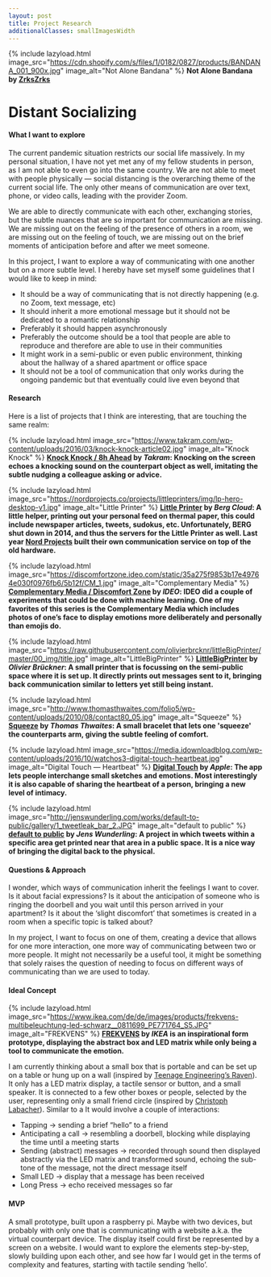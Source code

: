 ```yaml
---
layout: post
title: Project Research
additionalClasses: smallImagesWidth
---
```


{% include lazyload.html image_src="https://cdn.shopify.com/s/files/1/0182/0827/products/BANDANA_001_900x.jpg" image_alt="Not Alone Bandana" %}
**Not Alone Bandana by [ZrksZrks](https://zirkus-zirkus.com/products/not-alone-bandana)**


# Distant Socializing

#### What I want to explore

The current pandemic situation restricts our social life massively. In my personal situation, I have not yet met any of my fellow students in person, as I am not able to even go into the same country. We are not able to meet with people physically — social distancing is the overarching theme of the current social life. The only other means of communication are over text, phone, or video calls, leading with the provider Zoom.

We are able to directly communicate with each other, exchanging stories, but the subtle nuances that are so important for communication are missing. We are missing out on the feeling of the presence of others in a room, we are missing out on the feeling of touch, we are missing out on the brief moments of anticipation before and after we meet someone.

In this project, I want to explore a way of communicating with one another but on a more subtle level. I hereby have set myself some guidelines that I would like to keep in mind:

- It should be a way of communicating that is not directly happening (e.g. no Zoom, text message, etc)
- It should inherit a more emotional message but it should not be dedicated to a romantic relationship
- Preferably it should happen asynchronously
- Preferably the outcome should be a tool that people are able to reproduce and therefore are able to use in their communities
- It might work in a semi-public or even public environment, thinking about the hallway of a shared apartment or office space
- It should not be a tool of communication that only works during the ongoing pandemic but that eventually could live even beyond that

#### Research

Here is a list of projects that I think are interesting, that are touching the same realm:

{% include lazyload.html image_src="https://www.takram.com/wp-content/uploads/2016/03/knock-knock-article02.jpg" image_alt="Knock Knock" %}
**[Knock Knock / 8h Ahead](https://www.takram.com/projects/8h-ahead/) by *Takram*: Knocking on the screen echoes a knocking sound on the counterpart object as well, imitating the subtle nudging a colleague asking or advice.**

{% include lazyload.html image_src="https://nordprojects.co/projects/littleprinters/img/lp-hero-desktop-v1.jpg" image_alt="Little Printer" %}
**[Little Printer](https://www.dezeen.com/2014/09/09/little-printer-design-company-berg-to-close/) by *Berg Cloud*: A little helper, printing out your personal feed on thermal paper, this could include newspaper articles, tweets, sudokus, etc. Unfortunately, BERG shut down in 2014, and thus the servers for the Little Printer as well. Last year [Nord Projects](https://nordprojects.co/projects/littleprinters/) built their own communication service on top of the old hardware.**

{% include lazyload.html image_src="https://discomfortzone.ideo.com/static/35a275f9853b17e49764e030f0976fb6/5b12f/CM_1.jpg" image_alt="Complementary Media" %}
**[Complementary Media / Discomfort Zone](https://discomfortzone.ideo.com/ComplementaryMedia/) by *IDEO*: IDEO did a couple of experiments that could be done with machine learning. One of my favorites of this series is the Complementary Media which includes photos of one’s face to display emotions more deliberately and personally than emojis do.**

{% include lazyload.html image_src="https://raw.githubusercontent.com/olivierbrcknr/littleBigPrinter/master/00_img/title.jpg" image_alt="LittleBigPrinter" %}
**[LittleBigPrinter](https://little-big-printer-messenger.now.sh/) by *Olivier Brückner*: A small printer that is focussing on the semi-public space where it is set up. It directly prints out messages sent to it, bringing back communication similar to letters yet still being instant.**

{% include lazyload.html image_src="http://www.thomasthwaites.com/folio5/wp-content/uploads/2010/08/contact80_05.jpg" image_alt="Squeeze" %}
**[Squeeze](https://www.thomasthwaites.com/squeeze/) by *Thomas Thwaites*: A small bracelet that lets one 'squeeze' the counterparts arm, giving the subtle feeling of comfort.**

{% include lazyload.html image_src="https://media.idownloadblog.com/wp-content/uploads/2016/10/watchos3-digital-touch-heartbeat.jpg" image_alt="Digital Touch — Heartbeat" %}
**[Digital Touch](https://support.apple.com/en-gb/guide/watch/apdebd0bb96c/watchos) by *Apple*: The app lets people interchange small sketches and emotions. Most interestingly it is also capable of sharing the heartbeat of a person, bringing a new level of intimacy.**

{% include lazyload.html image_src="http://jenswunderling.com/works/default-to-public/gallery/1_tweetleak_bar_2.JPG" image_alt="default to public" %}
**[default to public](http://jenswunderling.com/works/default-to-public/) by *Jens Wunderling*: A project in which tweets within a specific area get printed near that area in a public space. It is a nice way of bringing the digital back to the physical.**

#### Questions & Approach

I wonder, which ways of communication inherit the feelings I want to cover. Is it about facial expressions? Is it about the anticipation of someone who is ringing the doorbell and you wait until this person arrived in your apartment? Is it about the ‘slight discomfort’ that sometimes is created in a room when a specific topic is talked about?

In my project, I want to focus on one of them, creating a device that allows for one more interaction, one more way of communicating between two or more people. It might not necessarily be a useful tool, it might be something that solely raises the question of needing to focus on different ways of communicating than we are used to today.


#### Ideal Concept

{% include lazyload.html image_src="https://www.ikea.com/de/de/images/products/frekvens-multibeleuchtung-led-schwarz__0811699_PE771764_S5.JPG" image_alt="FREKVENS" %}
**[FREKVENS](https://www.ikea.com/de/de/p/frekvens-multibeleuchtung-led-schwarz-30420354/) by *IKEA* is an inspirational form prototype, displaying the abstract box and LED matrix while only being a tool to communicate the emotion.**

I am currently thinking about a small box that is portable and can be set up on a table or hung up on a wall (inspired by [Teenage Engineering’s Raven](https://teenage.engineering/designs/R)). It only has a LED matrix display, a tactile sensor or button, and a small speaker. It is connected to a few other boxes or people, selected by the user, representing only a small friend circle (inspired by [Christoph Labacher](https://www.christophlabacher.com/notes/student-project-archive)).
Similar to a
It would involve a couple of interactions:
- Tapping → sending a brief “hello” to a friend
- Anticipating a call → resembling a doorbell, blocking while displaying the time until a meeting starts
- Sending (abstract) messages → recorded through sound then displayed abstractly via the LED matrix and transformed sound, echoing the sub-tone of the message, not the direct message itself
- Small LED → display that a message has been received
- Long Press → echo received messages so far

#### MVP

A small prototype, built upon a raspberry pi. Maybe with two devices, but probably with only one that is communicating with a website a.k.a. the virtual counterpart device. The display itself could first be represented by a screen on a website. I would want to explore the elements step-by-step, slowly building upon each other, and see how far I would get in the terms of complexity and features, starting with tactile sending ‘hello’.
